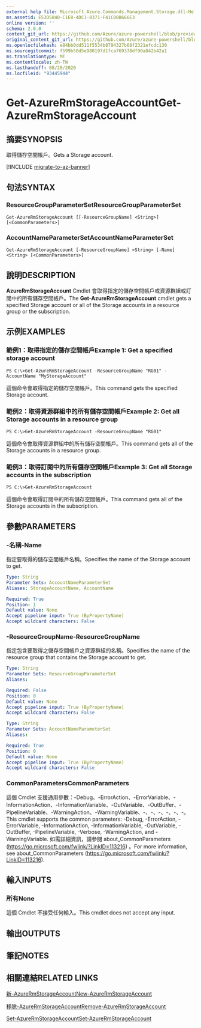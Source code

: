 ```yaml
---
external help file: Microsoft.Azure.Commands.Management.Storage.dll-Help.xml
ms.assetid: E53D5040-C1E8-4DC1-8371-F41C00B666E3
online version: ''
schema: 2.0.0
content_git_url: https://github.com/Azure/azure-powershell/blob/preview/src/ResourceManager/Storage/Commands.Management.Storage/help/Get-AzureRmStorageAccount.md
original_content_git_url: https://github.com/Azure/azure-powershell/blob/preview/src/ResourceManager/Storage/Commands.Management.Storage/help/Get-AzureRmStorageAccount.md
ms.openlocfilehash: e84bb0dd511f5534b8794327b68f2321efcdc130
ms.sourcegitcommit: f599b50d5e980197d1fca769378df90a842b42a1
ms.translationtype: MT
ms.contentlocale: zh-TW
ms.lasthandoff: 08/20/2020
ms.locfileid: "93445944"
---
```

# <span data-ttu-id="61d5b-101">Get-AzureRmStorageAccount</span><span class="sxs-lookup"><span data-stu-id="61d5b-101">Get-AzureRmStorageAccount</span></span>

## <span data-ttu-id="61d5b-102">摘要</span><span class="sxs-lookup"><span data-stu-id="61d5b-102">SYNOPSIS</span></span>
<span data-ttu-id="61d5b-103">取得儲存空間帳戶。</span><span class="sxs-lookup"><span data-stu-id="61d5b-103">Gets a Storage account.</span></span>

[!INCLUDE [migrate-to-az-banner](../../includes/migrate-to-az-banner.md)]

## <span data-ttu-id="61d5b-104">句法</span><span class="sxs-lookup"><span data-stu-id="61d5b-104">SYNTAX</span></span>

### <span data-ttu-id="61d5b-105">ResourceGroupParameterSet</span><span class="sxs-lookup"><span data-stu-id="61d5b-105">ResourceGroupParameterSet</span></span>
```
Get-AzureRmStorageAccount [[-ResourceGroupName] <String>] [<CommonParameters>]
```

### <span data-ttu-id="61d5b-106">AccountNameParameterSet</span><span class="sxs-lookup"><span data-stu-id="61d5b-106">AccountNameParameterSet</span></span>
```
Get-AzureRmStorageAccount [-ResourceGroupName] <String> [-Name] <String> [<CommonParameters>]
```

## <span data-ttu-id="61d5b-107">說明</span><span class="sxs-lookup"><span data-stu-id="61d5b-107">DESCRIPTION</span></span>
<span data-ttu-id="61d5b-108">**AzureRmStorageAccount** Cmdlet 會取得指定的儲存空間帳戶或資源群組或訂閱中的所有儲存空間帳戶。</span><span class="sxs-lookup"><span data-stu-id="61d5b-108">The **Get-AzureRmStorageAccount** cmdlet gets a specified Storage account or all of the Storage accounts in a resource group or the subscription.</span></span>

## <span data-ttu-id="61d5b-109">示例</span><span class="sxs-lookup"><span data-stu-id="61d5b-109">EXAMPLES</span></span>

### <span data-ttu-id="61d5b-110">範例1：取得指定的儲存空間帳戶</span><span class="sxs-lookup"><span data-stu-id="61d5b-110">Example 1: Get a specified storage account</span></span>
```
PS C:\>Get-AzureRmStorageAccount -ResourceGroupName "RG01" -AccountName "MyStorageAccount"
```

<span data-ttu-id="61d5b-111">這個命令會取得指定的儲存空間帳戶。</span><span class="sxs-lookup"><span data-stu-id="61d5b-111">This command gets the specified Storage account.</span></span>

### <span data-ttu-id="61d5b-112">範例2：取得資源群組中的所有儲存空間帳戶</span><span class="sxs-lookup"><span data-stu-id="61d5b-112">Example 2: Get all Storage accounts in a resource group</span></span>
```
PS C:\>Get-AzureRmStorageAccount -ResourceGroupName "RG01"
```

<span data-ttu-id="61d5b-113">這個命令會取得資源群組中的所有儲存空間帳戶。</span><span class="sxs-lookup"><span data-stu-id="61d5b-113">This command gets all of the Storage accounts in a resource group.</span></span>

### <span data-ttu-id="61d5b-114">範例3：取得訂閱中的所有儲存空間帳戶</span><span class="sxs-lookup"><span data-stu-id="61d5b-114">Example 3:  Get all Storage accounts in the subscription</span></span>
```
PS C:\>Get-AzureRmStorageAccount
```

<span data-ttu-id="61d5b-115">這個命令會取得訂閱中的所有儲存空間帳戶。</span><span class="sxs-lookup"><span data-stu-id="61d5b-115">This command gets all of the Storage accounts in the subscription.</span></span>

## <span data-ttu-id="61d5b-116">參數</span><span class="sxs-lookup"><span data-stu-id="61d5b-116">PARAMETERS</span></span>

### <span data-ttu-id="61d5b-117">-名稱</span><span class="sxs-lookup"><span data-stu-id="61d5b-117">-Name</span></span>
<span data-ttu-id="61d5b-118">指定要取得的儲存空間帳戶名稱。</span><span class="sxs-lookup"><span data-stu-id="61d5b-118">Specifies the name of the Storage account to get.</span></span>

```yaml
Type: String
Parameter Sets: AccountNameParameterSet
Aliases: StorageAccountName, AccountName

Required: True
Position: 1
Default value: None
Accept pipeline input: True (ByPropertyName)
Accept wildcard characters: False
```

### <span data-ttu-id="61d5b-119">-ResourceGroupName</span><span class="sxs-lookup"><span data-stu-id="61d5b-119">-ResourceGroupName</span></span>
<span data-ttu-id="61d5b-120">指定包含要取得之儲存空間帳戶之資源群組的名稱。</span><span class="sxs-lookup"><span data-stu-id="61d5b-120">Specifies the name of the resource group that contains the Storage account to get.</span></span>

```yaml
Type: String
Parameter Sets: ResourceGroupParameterSet
Aliases:

Required: False
Position: 0
Default value: None
Accept pipeline input: True (ByPropertyName)
Accept wildcard characters: False
```

```yaml
Type: String
Parameter Sets: AccountNameParameterSet
Aliases:

Required: True
Position: 0
Default value: None
Accept pipeline input: True (ByPropertyName)
Accept wildcard characters: False
```

### <span data-ttu-id="61d5b-121">CommonParameters</span><span class="sxs-lookup"><span data-stu-id="61d5b-121">CommonParameters</span></span>
<span data-ttu-id="61d5b-122">這個 Cmdlet 支援通用參數：-Debug、-ErrorAction、-ErrorVariable、-InformationAction、-InformationVariable、-OutVariable、-OutBuffer、-PipelineVariable、-WarningAction、-WarningVariable、-、-、-、-、-、-。</span><span class="sxs-lookup"><span data-stu-id="61d5b-122">This cmdlet supports the common parameters: -Debug, -ErrorAction, -ErrorVariable, -InformationAction, -InformationVariable, -OutVariable, -OutBuffer, -PipelineVariable, -Verbose, -WarningAction, and -WarningVariable.</span></span> <span data-ttu-id="61d5b-123">如需詳細資訊，請參閱 about_CommonParameters (https://go.microsoft.com/fwlink/?LinkID=113216) 。</span><span class="sxs-lookup"><span data-stu-id="61d5b-123">For more information, see about_CommonParameters (https://go.microsoft.com/fwlink/?LinkID=113216).</span></span>

## <span data-ttu-id="61d5b-124">輸入</span><span class="sxs-lookup"><span data-stu-id="61d5b-124">INPUTS</span></span>

### <span data-ttu-id="61d5b-125">所有</span><span class="sxs-lookup"><span data-stu-id="61d5b-125">None</span></span>
<span data-ttu-id="61d5b-126">這個 Cmdlet 不接受任何輸入。</span><span class="sxs-lookup"><span data-stu-id="61d5b-126">This cmdlet does not accept any input.</span></span>

## <span data-ttu-id="61d5b-127">輸出</span><span class="sxs-lookup"><span data-stu-id="61d5b-127">OUTPUTS</span></span>

## <span data-ttu-id="61d5b-128">筆記</span><span class="sxs-lookup"><span data-stu-id="61d5b-128">NOTES</span></span>

## <span data-ttu-id="61d5b-129">相關連結</span><span class="sxs-lookup"><span data-stu-id="61d5b-129">RELATED LINKS</span></span>

[<span data-ttu-id="61d5b-130">新-AzureRmStorageAccount</span><span class="sxs-lookup"><span data-stu-id="61d5b-130">New-AzureRmStorageAccount</span></span>](./New-AzureRmStorageAccount.md)

[<span data-ttu-id="61d5b-131">移除-AzureRmStorageAccount</span><span class="sxs-lookup"><span data-stu-id="61d5b-131">Remove-AzureRmStorageAccount</span></span>](./Remove-AzureRmStorageAccount.md)

[<span data-ttu-id="61d5b-132">Set-AzureRmStorageAccount</span><span class="sxs-lookup"><span data-stu-id="61d5b-132">Set-AzureRmStorageAccount</span></span>](./Set-AzureRmStorageAccount.md)

